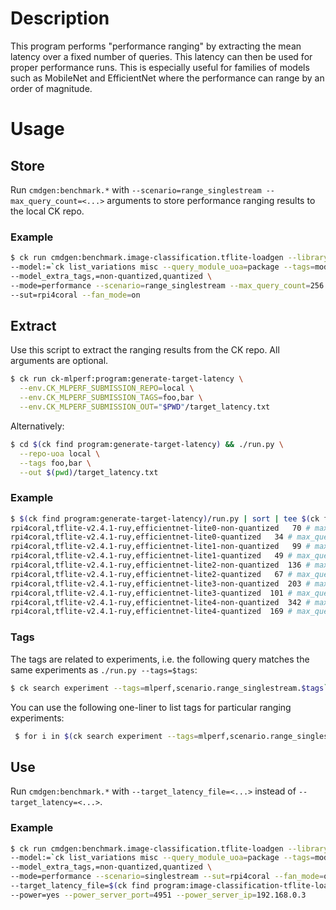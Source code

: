 # Description

This program performs "performance ranging" by extracting the mean latency over a fixed number of queries.
This latency can then be used for proper performance runs. This is especially useful for families of models
such as MobileNet and EfficientNet where the performance can range by an order of magnitude.

# Usage

## Store

Run `cmdgen:benchmark.*` with `--scenario=range_singlestream --max_query_count=<...>` arguments to store performance ranging results to the local CK repo.

### Example

```bash
$ ck run cmdgen:benchmark.image-classification.tflite-loadgen --library=tflite-v2.4.1-ruy \
--model:=`ck list_variations misc --query_module_uoa=package --tags=model,tflite,effnet --variation_prefix=lite --separator=:` \
--model_extra_tags,=non-quantized,quantized \
--mode=performance --scenario=range_singlestream --max_query_count=256 \
--sut=rpi4coral --fan_mode=on
```

## Extract

Use this script to extract the ranging results from the CK repo.
All arguments are optional.

```bash
$ ck run ck-mlperf:program:generate-target-latency \
  --env.CK_MLPERF_SUBMISSION_REPO=local \
  --env.CK_MLPERF_SUBMISSION_TAGS=foo,bar \
  --env.CK_MLPERF_SUBMISSION_OUT="$PWD"/target_latency.txt
```

Alternatively:

```bash
$ cd $(ck find program:generate-target-latency) && ./run.py \
  --repo-uoa local \
  --tags foo,bar \
  --out $(pwd)/target_latency.txt
```

### Example

```bash
$ $(ck find program:generate-target-latency)/run.py | sort | tee $(ck find program:image-classification-tflite-loadgen)/target_latency.rpi4coral.txt
rpi4coral,tflite-v2.4.1-ruy,efficientnet-lite0-non-quantized   70 # max_query_count=256
rpi4coral,tflite-v2.4.1-ruy,efficientnet-lite0-quantized   34 # max_query_count=256
rpi4coral,tflite-v2.4.1-ruy,efficientnet-lite1-non-quantized   99 # max_query_count=256
rpi4coral,tflite-v2.4.1-ruy,efficientnet-lite1-quantized   49 # max_query_count=256
rpi4coral,tflite-v2.4.1-ruy,efficientnet-lite2-non-quantized  136 # max_query_count=256
rpi4coral,tflite-v2.4.1-ruy,efficientnet-lite2-quantized   67 # max_query_count=256
rpi4coral,tflite-v2.4.1-ruy,efficientnet-lite3-non-quantized  203 # max_query_count=256
rpi4coral,tflite-v2.4.1-ruy,efficientnet-lite3-quantized  101 # max_query_count=256
rpi4coral,tflite-v2.4.1-ruy,efficientnet-lite4-non-quantized  342 # max_query_count=256
rpi4coral,tflite-v2.4.1-ruy,efficientnet-lite4-quantized  169 # max_query_count=256
```

### Tags

The tags are related to experiments, i.e. the following query matches the same experiments as `./run.py --tags=$tags`:

```bash
$ ck search experiment --tags=mlperf,scenario.range_singlestream.$tags`
```

You can use the following one-liner to list tags for particular ranging experiments:
```bash
 $ for i in $(ck search experiment --tags=mlperf,scenario.range_singlestream); do echo $i; ck list_tags $i; echo; done
```

## Use

Run `cmdgen:benchmark.*` with `--target_latency_file=<...>` instead of `--target_latency=<...>`.

### Example

```bash
$ ck run cmdgen:benchmark.image-classification.tflite-loadgen --library=tflite-v2.4.1-ruy \
--model:=`ck list_variations misc --query_module_uoa=package --tags=model,tflite,effnet --variation_prefix=lite --separator=:` \
--model_extra_tags,=non-quantized,quantized \
--mode=performance --scenario=singlestream --sut=rpi4coral --fan_mode=on \
--target_latency_file=$(ck find program:image-classification-tflite-loadgen)/target_latency.rpi4coral.txt \
--power=yes --power_server_port=4951 --power_server_ip=192.168.0.3
```
